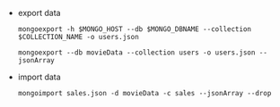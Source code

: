 - export data

  ```
  mongoexport -h $MONGO_HOST --db $MONGO_DBNAME --collection $COLLECTION_NAME -o users.json
  ```

  ```
  mongoexport --db movieData --collection users -o users.json --jsonArray
  ```

- import data

  ```
  mongoimport sales.json -d movieData -c sales --jsonArray --drop
  ```

